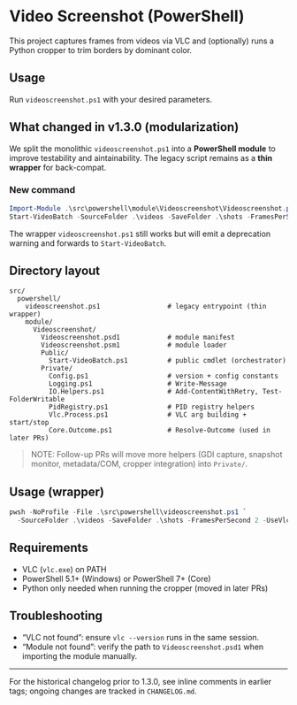 # Video Screenshot (PowerShell)
 
This project captures frames from videos via VLC and (optionally) runs a Python cropper to trim borders by dominant color.
 
## Usage
Run `videoscreenshot.ps1` with your desired parameters.
## What changed in v1.3.0 (modularization)
We split the monolithic `videoscreenshot.ps1` into a **PowerShell module** to improve testability and aintainability. The legacy script remains as a **thin wrapper** for back-compat.

### New command
```powershell
Import-Module .\src\powershell\module\Videoscreenshot\Videoscreenshot.psd1
Start-VideoBatch -SourceFolder .\videos -SaveFolder .\shots -FramesPerSecond 2 -UseVlcSnapshots
```

The wrapper `videoscreenshot.ps1` still works but will emit a deprecation warning and forwards to `Start-VideoBatch`.

## Directory layout

```
src/
  powershell/
    videoscreenshot.ps1                 # legacy entrypoint (thin wrapper)
    module/
      Videoscreenshot/
        Videoscreenshot.psd1            # module manifest
        Videoscreenshot.psm1            # module loader
        Public/
          Start-VideoBatch.ps1          # public cmdlet (orchestrator)
        Private/
          Config.ps1                    # version + config constants
          Logging.ps1                   # Write-Message
          IO.Helpers.ps1                # Add-ContentWithRetry, Test-FolderWritable
          PidRegistry.ps1               # PID registry helpers
          Vlc.Process.ps1               # VLC arg building + start/stop
          Core.Outcome.ps1              # Resolve-Outcome (used in later PRs)
```

> NOTE: Follow-up PRs will move more helpers (GDI capture, snapshot monitor, metadata/COM, cropper integration) into `Private/`.

## Usage (wrapper)
```powershell
pwsh -NoProfile -File .\src\powershell\videoscreenshot.ps1 `
  -SourceFolder .\videos -SaveFolder .\shots -FramesPerSecond 2 -UseVlcSnapshots
```

## Requirements
- VLC (`vlc.exe`) on PATH
- PowerShell 5.1+ (Windows) or PowerShell 7+ (Core)
- Python only needed when running the cropper (moved in later PRs)

## Troubleshooting
- “VLC not found”: ensure `vlc --version` runs in the same session.
- “Module not found”: verify the path to `Videoscreenshot.psd1` when importing the module manually.

---

For the historical changelog prior to 1.3.0, see inline comments in earlier tags; ongoing changes are tracked in `CHANGELOG.md`.
